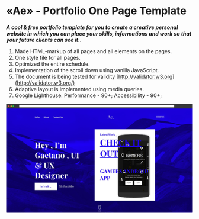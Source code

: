 # «Ae» - Portfolio One Page Template

***A cool & free portfolio template for you to create a creative personal website in which you can place your skills, informations and work so that your future clients can see it..***
1. Made HTML-markup of all pages and all elements on the pages.
2. One style file for all pages.
3. Optimized the entire schedule.
4. Implementation of the scroll down using vanilla JavaScript.
5. The document is being tested for validity [http://validator.w3.org](http://validator.w3.org/)
6. Adaptive layout is implemented using media queries.
7. Google Lighthouse: Performance - 90+; Accessibility - 90+;

![Preview](images/preview.jpg)